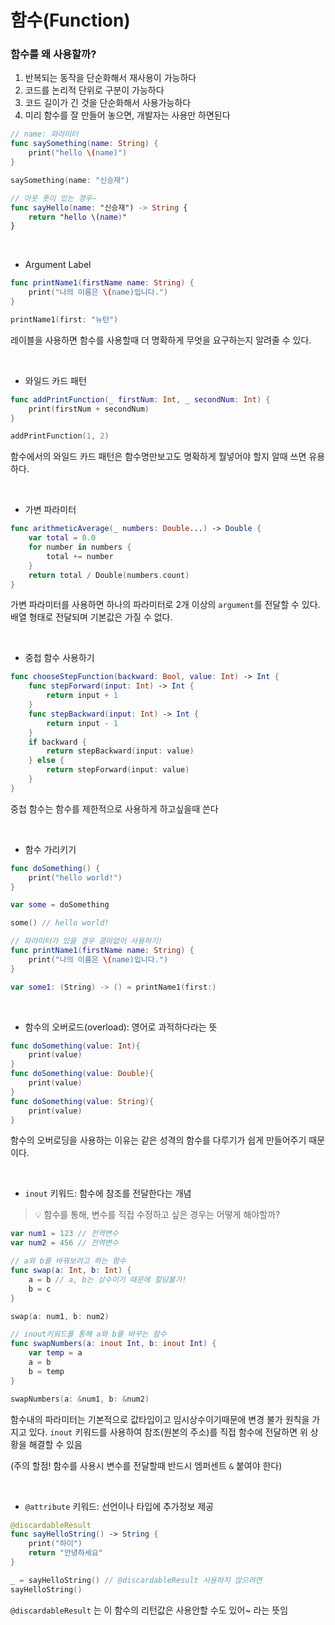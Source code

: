 # 함수(Function)

### 함수를 왜 사용할까?

1. 반복되는 동작을 단순화해서 재사용이 가능하다
2. 코드를 논리적 단위로 구분이 가능하다
3. 코드 길이가 긴 것을 단순화해서 사용가능하다
4. 미리 함수를 잘 만들어 놓으면, 개발자는 사용만 하면된다

```swift
// name: 파라미터
func saySomething(name: String) {
	print("hello \(name)")
}

saySomething(name: "신승재")

// 아웃 풋이 있는 경우~
func sayHello(name: "신승재") -> String {
	return "hello \(name)"
}
```

<br>

- Argument Label

```swift
func printName1(firstName name: String) {
	print("나의 이름은 \(name)입니다.")
}

printName1(first: "뉴턴")
```

레이블을 사용하면 함수를 사용할때 더 명확하게 무엇을 요구하는지 알려줄 수 있다.

<br>

- 와일드 카드 패턴

```swift
func addPrintFunction(_ firstNum: Int, _ secondNum: Int) {
	print(firstNum + secondNum)
}

addPrintFunction(1, 2)
```

함수에서의 와일드 카드 패턴은 함수명만보고도 명확하게 뭘넣어야 할지 알때 쓰면 유용하다.

<br>

- 가변 파라미터

```swift
func arithmeticAverage(_ numbers: Double...) -> Double {
	var total = 0.0
	for number in numbers {
		total += number
	}
	return total / Double(numbers.count)
}
```

가변 파라미터를 사용하면 하나의 파라미터로 2개 이상의 `argument`를 전달할 수 있다.
배열 형태로 전달되며 기본값은 가질 수 없다.

<br>

- 중첩 함수 사용하기

```swift
func chooseStepFunction(backward: Bool, value: Int) -> Int {
	func stepForward(input: Int) -> Int {
		return input + 1
	}
	func stepBackward(input: Int) -> Int {
		return input - 1
	}
	if backward {
		return stepBackward(input: value)
	} else {
		return stepForward(input: value)
	}
}
```

중첩 함수는 함수를 제한적으로 사용하게 하고싶을때 쓴다

<br>

- 함수 가리키기

```swift
func doSomething() {
	print("hello world!")
}

var some = doSomething

some() // hello world!

// 파라미터가 있을 경우 콤마없이 사용하기!
func printName1(firstName name: String) {
	print("나의 이름은 \(name)입니다.")
}

var some1: (String) -> () = printName1(first:)
```

<br>

- 함수의 오버로드(overload): 영어로 과적하다라는 뜻

```swift
func doSomething(value: Int){
	print(value)
}
func doSomething(value: Double){
	print(value)
}
func doSomething(value: String){
	print(value)
}
```

함수의 오버로딩을 사용하는 이유는 같은 성격의 함수를 다루기가 쉽게 만들어주기 때문이다.

<br>

- `inout` 키워드: 함수에 참조를 전달한다는 개념

> 💡 함수를 통해, 변수를 직접 수정하고 싶은 경우는 어떻게 해야할까?


```swift
var num1 = 123 // 전역변수
var num2 = 456 // 전역변수

// a와 b를 바꿔보려고 하는 함수
func swap(a: Int, b: Int) {
	a = b // a, b는 상수이기 때문에 할당불가!
	b = c
}

swap(a: num1, b: num2)

// inout키워드를 통해 a와 b를 바꾸는 함수
func swapNumbers(a: inout Int, b: inout Int) {
	var temp = a
	a = b
	b = temp
}

swapNumbers(a: &num1, b: &num2)
```

함수내의 파라미터는 기본적으로 값타입이고 임시상수이기때문에 변경 불가 원칙을 가지고 있다.
`inout` 키워드를 사용하여 참조(원본의 주소)를 직접 함수에 전달하면 위 상황을 해결할 수 있음

(주의 할점! 함수를 사용시 변수를 전달할때 반드시 엠퍼센트 `&` 붙여야 한다)

<br>

- `@attribute` 키워드: 선언이나 타입에 추가정보 제공

```swift
@discardableResult
func sayHelloString() -> String {
	print("하이")
	return "안녕하세요"
}

_ = sayHelloString() // @discardableResult 사용하지 않으려면
sayHelloString()
```

`@discardableResult` 는 이 함수의 리턴값은 사용안할 수도 있어~ 라는 뜻임